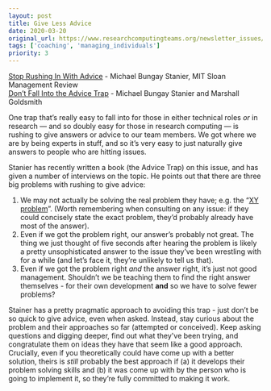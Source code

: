 ```yaml
---
layout: post
title: Give Less Advice
date: 2020-03-20
original_url: https://www.researchcomputingteams.org/newsletter_issues/0015
tags: ['coaching', 'managing_individuals']
priority: 3
---
```


<!-- markdownlint-disable MD033 -->
<!-- markdownlint-disable MD041 -->
<!-- markdownlint-disable MD049 -->

[Stop Rushing In With Advice](https://sloanreview.mit.edu/article/stop-rushing-in-with-advice/) - Michael Bungay Stanier, MIT Sloan Management Review<br/>
[Don’t Fall Into the Advice Trap](https://www.marshallgoldsmith.com/articles/dont-fall-into-the-advice-trap/) - Michael Bungay Stanier and Marshall Goldsmith

One trap that’s really easy to fall into for those in either technical roles *or* in research — and so doubly easy for those in research computing — is rushing to give answers or advice to our team members.  We got where we are by being experts in stuff, and so it’s very easy to just naturally give answers to people who are hitting issues.

Stanier has recently written a book (the Advice Trap) on this issue, and has given a number of interviews on the topic.  He points out that there are three big problems with rushing to give advice:


1. We may not actually be solving the real problem they have; e.g. the “[XY problem](http://xyproblem.info)”.  (Worth remembering when consulting on any issue: if they could concisely state the exact problem, they’d probably already have most of the answer).
2. Even if we got the problem right, our answer’s probably not great.  The thing we just thought of five seconds after hearing the problem is likely a pretty unsophisticated answer to the issue they’ve been wrestling with for a while (and let’s face it, they’re unlikely to tell us that).
3. Even if we got the problem right *and* the answer right, it’s just not good management.  Shouldn’t we be teaching them to find the right answer themselves - for their own development **and** so we have to solve fewer problems?

Stainer has a pretty pragmatic approach to avoiding this trap - just don’t be so quick to give advice, even when asked.  Instead, stay curious about the problem and their approaches so far (attempted or conceived).  Keep asking questions and digging deeper, find out what they've been trying, and congratulate them on ideas they have that seem like a good approach.  Crucially, even if you theoretically could have come up with a better solution, theirs is *still* probably the best approach if (a) it develops their problem solving skills and (b) it was come up with by the person who is going to implement it, so they’re fully committed to making it work.
